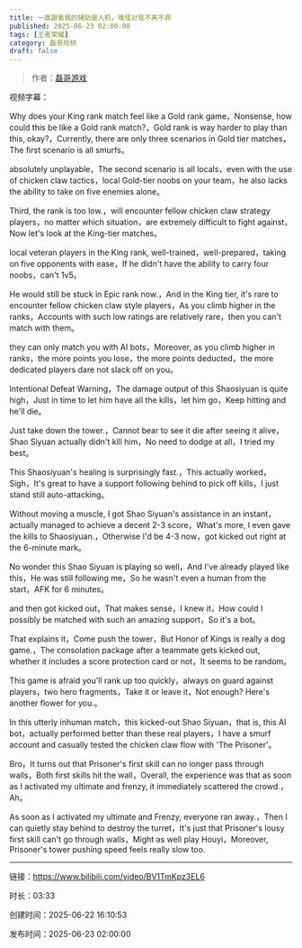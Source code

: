 ```yaml
---
title: 一直跟着我的辅助是人机，难怪对我不离不弃
published: 2025-06-23 02:00:00
tags: [王者荣耀]
category: 磊哥视频
draft: false
---
```



> 作者：[磊哥游戏](https://space.bilibili.com/268941858?spm_id_from=333.788.upinfo.head.click)

视频字幕：

Why does your King rank match feel like a Gold rank game，Nonsense, how could this be like a Gold rank match?，Gold rank is way harder to play than this, okay?，Currently, there are only three scenarios in Gold tier matches，The first scenario is all smurfs。

absolutely unplayable，The second scenario is all locals，even with the use of chicken claw tactics，local Gold-tier noobs on your team，he also lacks the ability to take on five enemies alone。

Third, the rank is too low.，will encounter fellow chicken claw strategy players，no matter which situation，are extremely difficult to fight against，Now let's look at the King-tier matches。

local veteran players in the King rank, well-trained，well-prepared，taking on five opponents with ease，If he didn't have the ability to carry four noobs，can't 1v5。

He would still be stuck in Epic rank now.，And in the King tier, it's rare to encounter fellow chicken claw style players，As you climb higher in the ranks，Accounts with such low ratings are relatively rare，then you can't match with them。

they can only match you with AI bots，Moreover, as you climb higher in ranks，the more points you lose，the more points deducted，the more dedicated players dare not slack off on you。

Intentional Defeat Warning，The damage output of this Shaosiyuan is quite high，Just in time to let him have all the kills，let him go，Keep hitting and he'll die。

Just take down the tower.，Cannot bear to see it die after seeing it alive，Shao Siyuan actually didn't kill him，No need to dodge at all，I tried my best。

This Shaosiyuan's healing is surprisingly fast.，This actually worked，Sigh，It's great to have a support following behind to pick off kills，I just stand still auto-attacking。

Without moving a muscle, I got Shao Siyuan's assistance in an instant，actually managed to achieve a decent 2-3 score，What's more, I even gave the kills to Shaosiyuan.，Otherwise I'd be 4-3 now，got kicked out right at the 6-minute mark。

No wonder this Shao Siyuan is playing so well，And I've already played like this，He was still following me，So he wasn't even a human from the start，AFK for 6 minutes。

and then got kicked out，That makes sense，I knew it，How could I possibly be matched with such an amazing support，So it's a bot。

That explains it，Come push the tower，But Honor of Kings is really a dog game.，The consolation package after a teammate gets kicked out, whether it includes a score protection card or not，It seems to be random。

This game is afraid you'll rank up too quickly，always on guard against players，two hero fragments，Take it or leave it，Not enough? Here's another flower for you.。

In this utterly inhuman match，this kicked-out Shao Siyuan，that is, this AI bot，actually performed better than these real players，I have a smurf account and casually tested the chicken claw flow with 'The Prisoner'。

Bro，It turns out that Prisoner's first skill can no longer pass through walls，Both first skills hit the wall，Overall, the experience was that as soon as I activated my ultimate and frenzy, it immediately scattered the crowd.，Ah。

As soon as I activated my ultimate and Frenzy, everyone ran away.，Then I can quietly stay behind to destroy the turret，It's just that Prisoner's lousy first skill can't go through walls，Might as well play Houyi，Moreover, Prisoner's tower pushing speed feels really slow too.

---

链接：https://www.bilibili.com/video/BV1TmKpz3EL6

时长：03:33

创建时间：2025-06-22 16:10:53

发布时间：2025-06-23 02:00:00
